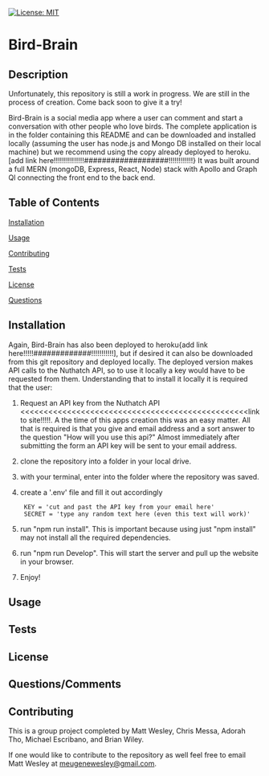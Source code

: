 [![License: MIT](https://img.shields.io/badge/License-MIT-yellow.svg)](https://opensource.org/licenses/MIT)
# Bird-Brain

## Description

Unfortunately, this repository is still a work in progress.  We are still in the process of creation.  Come back soon to give it a try!

Bird-Brain is a social media app where a user can comment and start a conversation with other people who love birds.  The complete application is in the folder containing this README and can be downloaded and installed locally (assuming the user has node.js and Mongo DB installed on their local machine) but we recommend using the copy already deployed to heroku. [add link here!!!!!!!!!!!!!!!###################!!!!!!!!!!!!}  It was built around a full MERN (mongoDB, Express, React, Node) stack with Apollo and Graph Ql connecting the front end to the back end. 



## Table of Contents

[Installation](#Installation)

[Usage](#Usage)

[Contributing](#Contributing)

[Tests](#Tests)

[License](#License)

[Questions](#Questions)

## Installation

Again, Bird-Brain has also been deployed to heroku{add link here!!!!!#############!!!!!!!!!!!], but if desired it can also be downloaded from this git repository and deployed locally.  The deployed version makes API calls to the Nuthatch API, so to use it locally a key would have to be requested from them.  Understanding that to install it locally it is required that the user:
1. Request an API key from the Nuthatch API <<<<<<<<<<<<<<<<<<<<<<<<<<<<<<<<<<<<<<<<<<<<<<<<<link to site!!!!!.  A the time of this apps creation this was an easy matter.  All that is required is that you give and email address and a sort answer to the question "How will you use this api?" Almost immediately after submitting the form an API key will be sent to your email address. 

2. clone the repository into a folder in your local drive. 

3. with your terminal, enter into the folder where the repository was saved. 

4. create a '.env' file and fill it out accordingly

		KEY = 'cut and past the API key from your email here'
		SECRET = 'type any random text here (even this text will work)'

5. run "npm run install".  This is important because using just "npm install" may not install all the required dependencies. 

6. run "npm run Develop".  This will start the server and pull up the website in your browser.

7. Enjoy!

## Usage



## Tests


## License


## Questions/Comments

## Contributing
This is a group project completed by Matt Wesley, Chris Messa, Adorah Tho, Michael Escribano, and Brian Wiley. 

If one would like to contribute to the repository as well feel free to email Matt Wesley at meugenewesley@gmail.com.  
